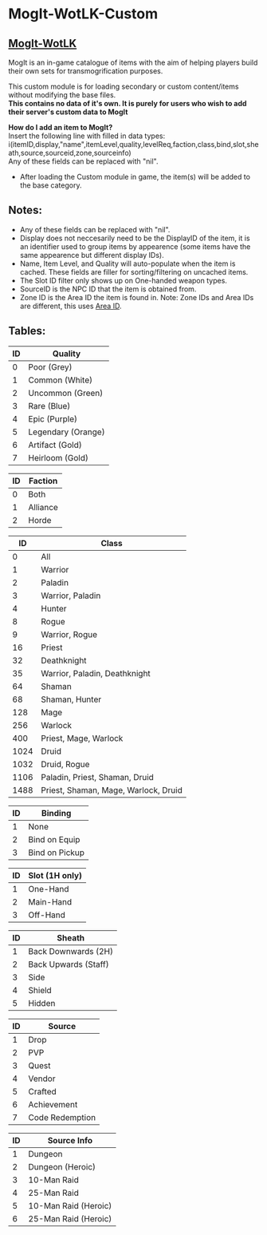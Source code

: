 # MogIt-WotLK-Custom
## [MogIt-WotLK](https://github.com/Skrylas/MogIt-WotLK)

MogIt is an in-game catalogue of items with the aim of helping players build their own sets for transmogrification purposes.

This custom module is for loading secondary or custom content/items without modifying the base files.  
**This contains no data of it's own.  It is purely for users who wish to add their server's custom data to MogIt**

**How do I add an item to MogIt?**  
Insert the following line with filled in data types:
i(itemID,display,"name",itemLevel,quality,levelReq,faction,class,bind,slot,sheath,source,sourceid,zone,sourceinfo)  
Any of these fields can be replaced with "nil".

- After loading the Custom module in game, the item(s) will be added to the base category.

## Notes:
 - Any of these fields can be replaced with "nil".
 - Display does not neccesarily need to be the DisplayID of the item, it is an identifier used to group items by appearence (some items have the same appearence but different display IDs).
 - Name, Item Level, and Quality will auto-populate when the item is cached.  These fields are filler for sorting/filtering on uncached items.
 - The Slot ID filter only shows up on One-handed weapon types.
 - SourceID is the NPC ID that the item is obtained from.
 - Zone ID is the Area ID the item is found in.  Note:  Zone IDs and Area IDs are different, this uses [Area ID](https://wowpedia.fandom.com/wiki/WorldMapAreaID).

## Tables:

| ID | Quality |
| --- | --- |
| 0  | Poor (Grey)  |
| 1  | Common (White)  |
| 2  | Uncommon (Green) |
| 3 | Rare (Blue) |
| 4 | Epic (Purple) |
| 5  | Legendary (Orange)  |
| 6 | Artifact (Gold) |
| 7 | Heirloom (Gold)  |

| ID | Faction |
| --- | --- |
| 0  | Both  |
| 1  | Alliance  |
| 2  | Horde |

| ID | Class |
| --- | --- |
| 0  | All  |
| 1  | Warrior  |
| 2  | Paladin |
| 3  | Warrior, Paladin |
| 4  | Hunter |
| 8  | Rogue |
| 9  | Warrior, Rogue |
| 16  | Priest |
| 32  | Deathknight |
| 35  | Warrior, Paladin, Deathknight |
| 64  | Shaman |
| 68  | Shaman, Hunter |
| 128  | Mage |
| 256  | Warlock |
| 400  | Priest, Mage, Warlock |
| 1024  | Druid |
| 1032  | Druid, Rogue |
| 1106  | Paladin, Priest, Shaman, Druid |
| 1488  | Priest, Shaman, Mage, Warlock, Druid |

| ID | Binding |
| --- | --- |
| 1  | None  |
| 2  | Bind on Equip  |
| 3  | Bind on Pickup |

| ID | Slot (1H only) |
| --- | --- |
| 1  | One-Hand  |
| 2  | Main-Hand  |
| 3  | Off-Hand |

| ID | Sheath |
| --- | --- |
| 1  | Back Downwards (2H)  |
| 2  | Back Upwards (Staff)  |
| 3  | Side |
| 4  | Shield |
| 5  | Hidden |

| ID | Source |
| --- | --- |
| 1  | Drop  |
| 2  | PVP |
| 3  | Quest |
| 4  | Vendor |
| 5  | Crafted |
| 6  | Achievement |
| 7  | Code Redemption |

| ID | Source Info |
| --- | --- |
| 1  | Dungeon   |
| 2  | Dungeon (Heroic) |
| 3  | 10-Man Raid |
| 4  | 25-Man Raid |
| 5  | 10-Man Raid (Heroic) |
| 6  | 25-Man Raid (Heroic) |
